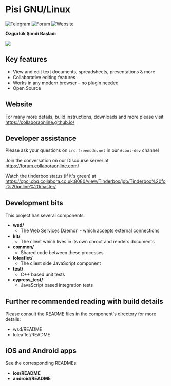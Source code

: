 # Pisi GNU/Linux

[![Telegram](https://img.shields.io/badge/Telegram-Pisi%GNU/Linux-green.svg)](https://t.me/joinchat/DnOmFNS_KOjzEpnn)
[![Forum](https://img.shields.io/badge/Forum-Discourse-blue.svg)](https://www.pisilinux.org/forum)
[![Website](https://img.shields.io/badge/Website-collaboraonline.github.io-blueviolet.svg)](https://www.pisilinux.org/)

**Özgürlük Şimdi Başladı**

![](https://www.pisilinux.org/upload/slider/__slider-pisi211-banner.jpg)

## Key features
* View and edit text documents, spreadsheets, presentations & more
* Collaborative editing features
* Works in any modern browser – no plugin needed
* Open Source

## Website

For many more details, build instructions, downloads and more please visit https://collaboraonline.github.io/

## Developer assistance
Please ask your questions on `irc.freenode.net` in our `#cool-dev` channel

Join the conversation on our Discourse server at https://forum.collaboraonline.com/

Watch the tinderbox status (if it's green) at
https://cpci.cbg.collabora.co.uk:8080/view/Tinderbox/job/Tinderbox%20for%20online%20master/

## Development bits

This project has several components:
* **wsd/**
  * The Web Services Daemon - which accepts external connections
* **kit/**
  * The client which lives in its own chroot and renders documents
* **common/**
  * Shared code between these processes
* **loleaflet/**
  * The client side JavaScript component
* **test/**
  * C++ based unit tests
* **cypress_test/**
  * JavaScript based integration tests

## Further recommended reading with build details

Please consult the README files in the component's directory for more details:
- wsd/README
- loleaflet/README

## iOS and Android apps

See the corresponding READMEs:
* **ios/README**
* **android/README**
